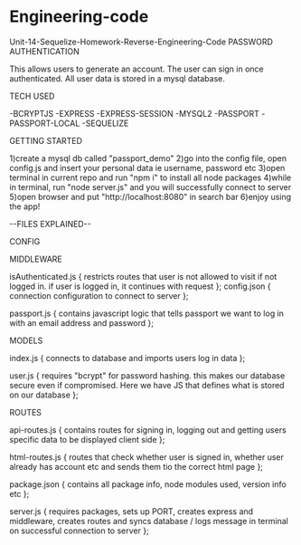 # Engineering-code
Unit-14-Sequelize-Homework-Reverse-Engineering-Code
PASSWORD AUTHENTICATION

This allows users to generate an account. The user can sign in once authenticated. All user data is stored in a mysql database.

TECH USED

-BCRYPTJS -EXPRESS -EXPRESS-SESSION -MYSQL2 -PASSPORT -PASSPORT-LOCAL -SEQUELIZE

GETTING STARTED 

1)create a mysql db called "passport_demo" 2)go into the config file, open config.js and insert your personal data ie username, password etc 3)open terminal in current repo and run "npm i" to install all node packages 4)while in terminal, run "node server.js" and you will successfully connect to server 5)open browser and put "http://localhost:8080" in search bar 6)enjoy using the app!

--FILES EXPLAINED--

CONFIG

MIDDLEWARE

isAuthenticated.js { 
restricts routes that user is not allowed to visit if not logged in. if user is logged in, it continues with request };
config.json { connection configuration to connect to server };

passport.js { contains javascript logic that tells passport we want to log in with an email address and password };

MODELS

index.js { connects to database and imports users log in data };

user.js { requires "bcrypt" for password hashing. this makes our database secure even if compromised. Here we have JS that defines what is stored on our database };

ROUTES

api-routes.js { contains routes for signing in, logging out and getting users specific data to be displayed client side };

html-routes.js { routes that check whether user is signed in, whether user already has account etc and sends them tio the correct html page };

package.json { contains all package info, node modules used, version info etc };

server.js { requires packages, sets up PORT, creates express and middleware, creates routes and syncs database / logs message in terminal on successful connection to server };